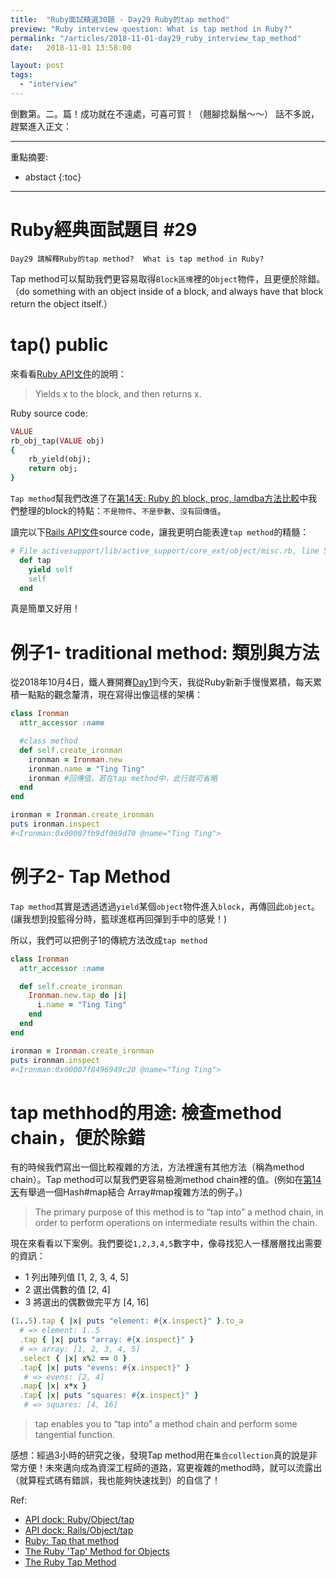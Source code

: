 ```yaml
---
title:  "Ruby面試精選30題 - Day29 Ruby的tap method"
preview: "Ruby interview question: What is tap method in Ruby?"
permalink: "/articles/2018-11-01-day29_ruby_interview_tap_method"
date:   2018-11-01 13:58:00

layout: post
tags: 
  - "interview"
---
```


倒數第。二。篇！成功就在不遠處，可喜可賀！（翹腳捻鬍鬚～～）
話不多說，趕緊進入正文：
<!-- more -->

---

重點摘要:
* abstact
{:toc}

---

# Ruby經典面試題目 #29

`Day29 請解釋Ruby的tap method?  What is tap method in Ruby?`

Tap method可以幫助我們更容易取得`Block區塊`裡的`Object`物件，且更便於除錯。（do something with an object inside of a block, and always have that block return the object itself.）


# tap() public

來看看[Ruby API文件](https://apidock.com/ruby/Object/tap)的說明：

> Yields x to the block, and then returns x.

Ruby source code:

```ruby
VALUE
rb_obj_tap(VALUE obj)
{
    rb_yield(obj);
    return obj;
}
```
`Tap method`幫我們改進了在[第14天: Ruby 的 block, proc, lamdba方法比較](https://ithelp.ithome.com.tw/articles/10201297)中我們整理的block的特點：`不是物件`、`不是參數`、`沒有回傳值`。

讀完以下[Rails API文件](https://apidock.com/ruby/Object/tap)source code，讓我更明白能表達`tap method`的精髓：

```ruby
# File activesupport/lib/active_support/core_ext/object/misc.rb, line 53
  def tap
    yield self
    self
  end
```

真是簡單又好用！

# 例子1- traditional method: 類別與方法

從2018年10月4日，鐵人賽開賽[Day1](https://ithelp.ithome.com.tw/articles/10199897)到今天，我從Ruby新新手慢慢累積，每天累積一點點的觀念釐清，現在寫得出像這樣的架構：

```ruby
class Ironman
  attr_accessor :name

  #class method
  def self.create_ironman
    ironman = Ironman.new
    ironman.name = "Ting Ting"
    ironman #回傳值。若在tap method中，此行就可省略
  end
end

ironman = Ironman.create_ironman
puts ironman.inspect
#<Ironman:0x00007fb9df069d70 @name="Ting Ting">
```

# 例子2- Tap Method

`Tap method`其實是透過透過`yield`某個`object`物件進入`block`，再傳回此`object`。(讓我想到投籃得分時，籃球進框再回彈到手中的感覺！)


所以，我們可以把例子1的傳統方法改成`tap method`

```ruby
class Ironman
  attr_accessor :name

  def self.create_ironman
    Ironman.new.tap do |i|
      i.name = "Ting Ting"
    end
  end
end

ironman = Ironman.create_ironman
puts ironman.inspect
#<Ironman:0x00007f8496949c20 @name="Ting Ting">
```

# tap methhod的用途: 檢查method chain，便於除錯

有的時候我們寫出一個比較複雜的方法，方法裡還有其他方法（稱為method chain）。Tap method可以幫我們更容易檢測method chain裡的值。(例如在[第14天](https://ithelp.ithome.com.tw/articles/10202250)有舉過一個Hash#map結合 Array#map複雜方法的例子。)

> The primary purpose of this method is to “tap into” a method chain, in order to perform operations on intermediate results within the chain.

現在來看看以下案例。我們要從`1,2,3,4,5`數字中，像尋找犯人一樣層層找出需要的資訊：

* 1 列出陣列值 [1, 2, 3, 4, 5]
* 2 選出偶數的值 [2, 4]
* 3 將選出的偶數做完平方 [4, 16]

```ruby
(1..5).tap { |x| puts "element: #{x.inspect}" }.to_a
  # => element: 1..5
  .tap { |x| puts "array: #{x.inspect}" }
  # => array: [1, 2, 3, 4, 5]
  .select { |x| x%2 == 0 }
  .tap{ |x| puts "evens: #{x.inspect}" }
   # => evens: [2, 4]
  .map{ |x| x*x }
  .tap{ |x| puts "squares: #{x.inspect}" }
   # => squares: [4, 16]
```


> tap enables you to “tap into” a method chain and perform some tangential function.

感想：經過3小時的研究之後，發現Tap method用在`集合collection`真的說是非常方便！未來邁向成為資深工程師的道路，寫更複雜的method時，就可以流露出（就算程式碼有錯誤，我也能夠快速找到）的自信了！

Ref:

* [API dock: Ruby/Object/tap](https://apidock.com/ruby/Object/tap)
* [API dock: Rails/Object/tap](https://apidock.com/rails/v2.3.8/Object/tap)
* [Ruby: Tap that method](https://medium.com/aviabird/ruby-tap-that-method-90c8a801fd6a)
* [The Ruby 'Tap' Method for Objects](http://kronosapiens.github.io/blog/2014/02/16/the-ruby-tap-method-for-objects.html)
* [The Ruby Tap Method](https://www.youtube.com/watch?v=QAJMxBkYaUQ)
